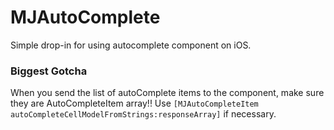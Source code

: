 MJAutoComplete
==============

Simple drop-in for using autocomplete component on iOS.

### Biggest Gotcha

When you send the list of autoComplete items to the component, make sure they are AutoCompleteItem array!! Use `[MJAutoCompleteItem autoCompleteCellModelFromStrings:responseArray]` if necessary.
